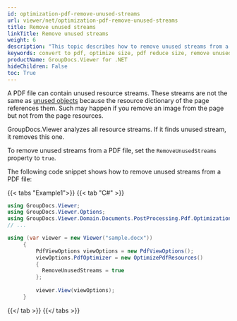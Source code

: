 ```yaml
---
id: optimization-pdf-remove-unused-streams
url: viewer/net/optimization-pdf-remove-unused-streams
title: Remove unused streams
linkTitle: Remove unused streams
weight: 6
description: "This topic describes how to remove unused streams from a PDF file using the GroupDocs.Viewer .NET API (C#)"
keywords: convert to pdf, optimize size, pdf reduce size, remove unused streams
productName: GroupDocs.Viewer for .NET
hideChildren: False
toc: True
---
```

A PDF file can contain unused resource streams. These streams are not the same as [unused objects](viewer/net/optimization-pdf-remove-unused-objects) because the resource dictionary of the page references them. Such may happen if you remove an image from the page but not from the page resources.

GroupDocs.Viewer analyzes all resource streams. If it finds unused stream, it removes this one.

To remove unused streams from a PDF file, set the `RemoveUnusedStreams` property to `true`.

The following code snippet shows how to remove unused streams from a PDF file:

{{< tabs "Example1">}}
{{< tab "C#" >}}
```csharp
using GroupDocs.Viewer;
using GroupDocs.Viewer.Options;
using GroupDocs.Viewer.Domain.Documents.PostProcessing.Pdf.Optimization;
// ...

using (var viewer = new Viewer("sample.docx"))
     {
         PdfViewOptions viewOptions = new PdfViewOptions();
         viewOptions.PdfOptimizer = new OptimizePdfResources()
         {
           RemoveUnusedStreams = true
         };
     
         viewer.View(viewOptions);
     }
```
{{</ tab >}}
{{</ tabs >}}

